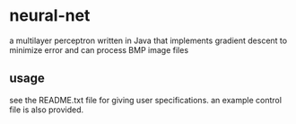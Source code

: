 # neural-net
a multilayer perceptron written in Java that implements gradient descent to minimize error and can process BMP image files

## usage
see the README.txt file for giving user specifications. an example control file is also provided.
